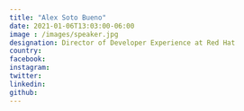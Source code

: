 ```yaml
---
title: "Alex Soto Bueno"
date: 2021-01-06T13:03:00-06:00
image : /images/speaker.jpg
designation: Director of Developer Experience at Red Hat
country: 
facebook: 
instagram: 
twitter: 
linkedin: 
github: 
---
```



